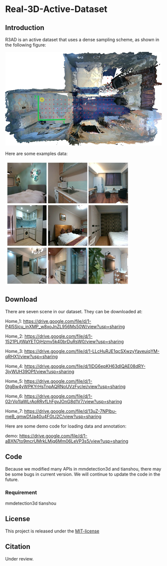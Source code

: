 # Real-3D-Active-Dataset

## Introduction

R3AD is an active dataset that uses a dense sampling scheme, as shown in the following figure:

<img src="https://github.com/pioneer-innovation/Real-3D-Active-Dataset/blob/main/private_img/dense_sample.png" width="600" height="300" alt="Dense sampling scheme"/><br/>

Here are some examples data:

<img src="https://github.com/pioneer-innovation/Real-3D-Active-Dataset/blob/main/private_img/example.png" width="400" height="400" alt="Example data"/><br/>

## Download

There are seven scene in our dataset. They can be downloaded at:

Home_1: https://drive.google.com/file/d/1-P4l5Sicu_inXMP_w8xoJnZL956Ms50W/view?usp=sharing

Home_2: https://drive.google.com/file/d/1-1521PLjtWaYETOjHzmv5k40brDuRsW0/view?usp=sharing

Home_3: https://drive.google.com/file/d/1-LLcHuRJE1qcSXwzyYaveuiqYM-qRHX1/view?usp=sharing

Home_4: https://drive.google.com/file/d/1IDG6epKH63dIQAE08dRY-3jyWUH39OPf/view?usp=sharing

Home_5: https://drive.google.com/file/d/1-0tgBw4yWPKYrHsTnpAQRNoUVzFyclei/view?usp=sharing

Home_6: https://drive.google.com/file/d/1-02rVp1IaWLrAoRRvfLhFgvJOnG8d1V7/view?usp=sharing

Home_7: https://drive.google.com/file/d/13uZ-7NPlbu-meB_gmwDfJa40u4FGtJ2C/view?usp=sharing

Here are some demo code for loading data and annotation:

demo: https://drive.google.com/file/d/1-aBXN7to9mcrUMrkLMjq6Mm06LeVP3s5/view?usp=sharing

## Code

Because we modified many APIs in mmdetection3d and tianshou, there may be some bugs in current version. We will continue to update the code in the future.

### Requirement

mmdetection3d
tianshou

## License

This project is released under the [MIT-license](https://github.com/pioneer-innovation/Real-3D-Virtual-Environment/blob/main/license)

## Citation

Under review.
